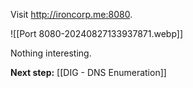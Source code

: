 Visit http://ironcorp.me:8080.

![[Port 8080-20240827133937871.webp]]

Nothing interesting.

**Next step:** [[DIG - DNS Enumeration]]


